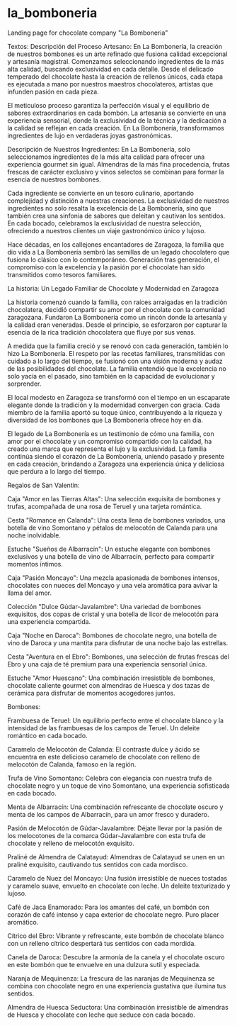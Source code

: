 # la_bomboneria
 Landing page for chocolate company "La Bomboneria"



Textos: 
Descripción del Proceso Artesano:
En La Bombonería, la creación de nuestros bombones es un arte refinado que fusiona calidad excepcional y artesanía magistral. Comenzamos seleccionando ingredientes de la más alta calidad, buscando exclusividad en cada detalle. Desde el delicado temperado del chocolate hasta la creación de rellenos únicos, cada etapa es ejecutada a mano por nuestros maestros chocolateros, artistas que infunden pasión en cada pieza.

El meticuloso proceso garantiza la perfección visual y el equilibrio de sabores extraordinarios en cada bombón. La artesanía se convierte en una experiencia sensorial, donde la exclusividad de la técnica y la dedicación a la calidad se reflejan en cada creación. En La Bombonería, transformamos ingredientes de lujo en verdaderas joyas gastronómicas.


Descripción de Nuestros Ingredientes:
En La Bombonería, solo seleccionamos ingredientes de la más alta calidad para ofrecer una experiencia gourmet sin igual. Almendras de la más fina procedencia, frutas frescas de carácter exclusivo y vinos selectos se combinan para formar la esencia de nuestros bombones.

Cada ingrediente se convierte en un tesoro culinario, aportando complejidad y distinción a nuestras creaciones. La exclusividad de nuestros ingredientes no solo resalta la excelencia de La Bombonería, sino que también crea una sinfonía de sabores que deleitan y cautivan los sentidos. En cada bocado, celebramos la exclusividad de nuestra selección, ofreciendo a nuestros clientes un viaje gastronómico único y lujoso.

Hace décadas, en los callejones encantadores de Zaragoza, la familia que dio vida a La Bombonería sembró las semillas de un legado chocolatero que fusiona lo clásico con lo contemporáneo. Generación tras generación, el compromiso con la excelencia y la pasión por el chocolate han sido transmitidos como tesoros familiares.

La historia: Un Legado Familiar de Chocolate y Modernidad en Zaragoza

La historia comenzó cuando la familia, con raíces arraigadas en la tradición chocolatera, decidió compartir su amor por el chocolate con la comunidad zaragozana. Fundaron La Bombonería como un rincón donde la artesanía y la calidad eran veneradas. Desde el principio, se esforzaron por capturar la esencia de la rica tradición chocolatera que fluye por sus venas.

A medida que la familia creció y se renovó con cada generación, también lo hizo La Bombonería. El respeto por las recetas familiares, transmitidas con cuidado a lo largo del tiempo, se fusionó con una visión moderna y audaz de las posibilidades del chocolate. La familia entendió que la excelencia no solo yacía en el pasado, sino también en la capacidad de evolucionar y sorprender.

El local modesto en Zaragoza se transformó con el tiempo en un escaparate elegante donde la tradición y la modernidad convergen con gracia. Cada miembro de la familia aportó su toque único, contribuyendo a la riqueza y diversidad de los bombones que La Bombonería ofrece hoy en día.

El legado de La Bombonería es un testimonio de cómo una familia, con amor por el chocolate y un compromiso compartido con la calidad, ha creado una marca que representa el lujo y la exclusividad. La familia continúa siendo el corazón de La Bombonería, uniendo pasado y presente en cada creación, brindando a Zaragoza una experiencia única y deliciosa que perdura a lo largo del tiempo.

Regalos de San Valentín:

Caja "Amor en las Tierras Altas":
Una selección exquisita de bombones y trufas, acompañada de una rosa de Teruel y una tarjeta romántica.

Cesta "Romance en Calanda":
Una cesta llena de bombones variados, una botella de vino Somontano y pétalos de melocotón de Calanda para una noche inolvidable.

Estuche "Sueños de Albarracín":
Un estuche elegante con bombones exclusivos y una botella de vino de Albarracín, perfecto para compartir momentos íntimos.

Caja "Pasión Moncayo":
Una mezcla apasionada de bombones intensos, chocolates con nueces del Moncayo y una vela aromática para avivar la llama del amor.

Colección "Dulce Gúdar-Javalambre":
Una variedad de bombones exquisitos, dos copas de cristal y una botella de licor de melocotón para una experiencia compartida.

Caja "Noche en Daroca":
Bombones de chocolate negro, una botella de vino de Daroca y una mantita para disfrutar de una noche bajo las estrellas.

Cesta "Aventura en el Ebro":
Bombones, una selección de frutas frescas del Ebro y una caja de té premium para una experiencia sensorial única.

Estuche "Amor Huescano":
Una combinación irresistible de bombones, chocolate caliente gourmet con almendras de Huesca y dos tazas de cerámica para disfrutar de momentos acogedores juntos.

Bombones:

Frambuesa de Teruel:
Un equilibrio perfecto entre el chocolate blanco y la intensidad de las frambuesas de los campos de Teruel. Un deleite romántico en cada bocado.

Caramelo de Melocotón de Calanda:
El contraste dulce y ácido se encuentra en este delicioso caramelo de chocolate con relleno de melocotón de Calanda, famoso en la región.

Trufa de Vino Somontano:
Celebra con elegancia con nuestra trufa de chocolate negro y un toque de vino Somontano, una experiencia sofisticada en cada bocado.

Menta de Albarracín:
Una combinación refrescante de chocolate oscuro y menta de los campos de Albarracín, para un amor fresco y duradero.

Pasión de Melocotón de Gúdar-Javalambre:
Déjate llevar por la pasión de los melocotones de la comarca Gúdar-Javalambre con esta trufa de chocolate y relleno de melocotón exquisito.

Praliné de Almendra de Calatayud:
Almendras de Calatayud se unen en un praliné exquisito, cautivando tus sentidos con cada mordisco.

Caramelo de Nuez del Moncayo:
Una fusión irresistible de nueces tostadas y caramelo suave, envuelto en chocolate con leche. Un deleite texturizado y lujoso.

Café de Jaca Enamorado:
Para los amantes del café, un bombón con corazón de café intenso y capa exterior de chocolate negro. Puro placer aromático.

Cítrico del Ebro:
Vibrante y refrescante, este bombón de chocolate blanco con un relleno cítrico despertará tus sentidos con cada mordida.

Canela de Daroca:
Descubre la armonía de la canela y el chocolate oscuro en este bombón que te envuelve en una dulzura sutil y especiada.

Naranja de Mequinenza:
La frescura de las naranjas de Mequinenza se combina con chocolate negro en una experiencia gustativa que ilumina tus sentidos.

Almendra de Huesca Seductora:
Una combinación irresistible de almendras de Huesca y chocolate con leche que seduce con cada bocado.
